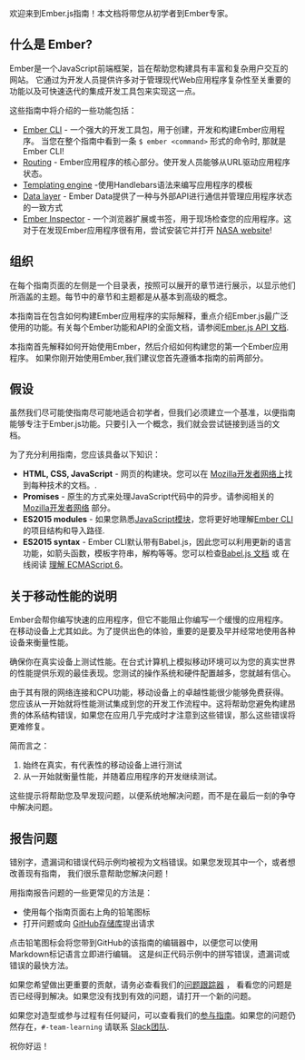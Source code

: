 欢迎来到Ember.js指南！本文档将带您从初学者到Ember专家。

## 什么是 Ember?

Ember是一个JavaScript前端框架，旨在帮助您构建具有丰富和复杂用户交互的网站。
它通过为开发人员提供许多对于管理现代Web应用程序复杂性至关重要的功能以及可快速迭代的集成开发工具包来实现这一点。

这些指南中将介绍的一些功能包括：

* [Ember CLI](./configuring-ember/configuring-ember-cli/) - 一个强大的开发工具包，用于创建，开发和构建Ember应用程序。 当您在整个指南中看到一条 `$ ember <command>` 形式的命令时, 那就是Ember CLI!
* [Routing](./routing) - Ember应用程序的核心部分。使开发人员能够从URL驱动应用程序状态。
* [Templating engine](./templates/handlebars-basics/) -使用Handlebars语法来编写应用程序的模板
* [Data layer](./models/) - Ember Data提供了一种与外部API进行通信并管理应用程序状态的一致方式
* [Ember Inspector](./ember-inspector/) -  一个浏览器扩展或书签，用于现场检查您的应用程序。这对于在发现Ember应用程序很有用，尝试安装它并打开 [NASA website](https://www.nasa.gov/)!

## 组织

在每个指南页面的左侧是一个目录表，按照可以展开的章节进行展示，以显示他们所涵盖的主题。每节中的章节和主题都是从基本到高级的概念。

本指南旨在包含如何构建Ember应用程序的实际解释，重点介绍Ember.js最广泛使用的功能。有关每个Ember功能和API的全面文档，请参阅[Ember.js API 文档](http://emberjs.com/api/).

本指南首先解释如何开始使用Ember，然后介绍如何构建您的第一个Ember应用程序。
如果你刚开始使用Ember,我们建议您首先遵循本指南的前两部分。

## 假设

虽然我们尽可能使指南尽可能地适合初学者，但我们必须建立一个基准，以便指南能够专注于Ember.js功能。只要引入一个概念，我们就会尝试链接到适当的文档。

为了充分利用指南，您应该具备以下知识：

* **HTML, CSS, JavaScript** - 网页的构建块。您可以在 [Mozilla开发者网络上][mdn]找到每种技术的文档。.
* **Promises** - 原生的方式来处理JavaScript代码中的异步。请参阅相关的 [Mozilla开发者网络][promises] 部分。
* **ES2015 modules** - 如果您熟悉[JavaScript模块][js-modules]，您将更好地理解[Ember CLI][ember-cli]的项目结构和导入路径.
* **ES2015 syntax** -  Ember CLI默认带有Babel.js，因此您可以利用更新的语言功能，如箭头函数，模板字符串，解构等等。您可以检查[Babel.js 文档][babeljs] 或 在线阅读 [理解 ECMAScript 6][es6]。

## 关于移动性能的说明

Ember会帮你编写快速的应用程序，但它不能阻止你编写一个缓慢的应用程序。在移动设备上尤其如此。为了提供出色的体验，重要的是要及早并经常地使用各种设备来衡量性能。

确保你在真实设备上测试性能。在台式计算机上模拟移动环境可以为您的真实世界的性能提供乐观的最佳表现。您测试的操作系统和硬件配置越多，您就越有信心。

由于其有限的网络连接和CPU功能，移动设备上的卓越性能很少能够免费获得。您应该从一开始就将性能测试集成到您的开发工作流程中。这将帮助您避免构建昂贵的体系结构错误，如果您在应用几乎完成时才注意到这些错误，那么这些错误将更难修复。

简而言之：

1. 始终在真实，有代表性的移动设备上进行测试
2. 从一开始就衡量性能，并随着应用程序的开发继续测试。

这些提示将帮助您及早发现问题，以便系统地解决问题，而不是在最后一刻的争夺中解决问题。

## 报告问题

错别字，遗漏词和错误代码示例均被视为文档错误。如果您发现其中一个，或者想改善现有指南，
我们很乐意帮助您解决问题！

用指南报告问题的一些更常见的方法是：

* 使用每个指南页面右上角的铅笔图标
* 打开问题或向 [GitHub存储库][gh-guides]提出请求

点击铅笔图标会将您带到GitHub的该指南的编辑器中，以便您可以使用Markdown标记语言立即进行编辑。
这是纠正代码示例中的拼写错误，遗漏词或错误的最快方法。

如果您希望做出更重要的贡献，请务必查看我们的[问题跟踪器][gh-guides-issues] ，
看看您的问题是否已经得到解决。如果您没有找到有效的问题，请打开一个新的问题。

如果您对造型或参与过程有任何疑问，可以查看我们的[参与指南][gh-guides-contributing]。如果您的问题仍然存在，`#-team-learning` 请联系 [Slack团队][slackin].

祝你好运！

[ember-cli]: https://ember-cli.com/

[mdn]: https://developer.mozilla.org/en-US/docs/Web
[promises]: https://developer.mozilla.org/en-US/docs/Web/JavaScript/Reference/Global_Objects/Promise
[js-modules]: http://jsmodules.io/
[babeljs]: https://babeljs.io/docs/learn-es2015/
[es6]: https://leanpub.com/understandinges6/read

[gh-guides]: https://github.com/emberjs/guides/
[gh-guides-issues]: https://github.com/emberjs/guides/issues
[gh-guides-contributing]: https://github.com/emberjs/guides/blob/master/CONTRIBUTING.md

[slackin]: https://ember-community-slackin.herokuapp.com/
